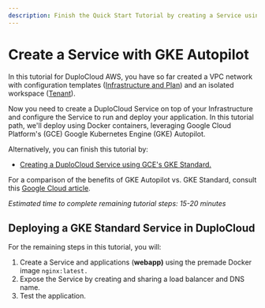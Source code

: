 ```yaml
---
description: Finish the Quick Start Tutorial by creating a Service using GKE Autopilot
---
```


# Create a Service with GKE Autopilot

In this tutorial for DuploCloud AWS, you have so far created a VPC network with configuration templates ([Infrastructure and Plan](../step-1-infrastructure.md)) and an isolated workspace ([Tenant](../step-2-tenant.md)).

Now you need to create a DuploCloud Service on top of your Infrastructure and configure the Service to run and deploy your application. In this tutorial path, we'll deploy using Docker containers, leveraging Google Cloud Platform's (GCE) Google Kubernetes Engine (GKE) Autopilot.

Alternatively, you can finish this tutorial by:

* [Creating a DuploCloud Service using GCE's GKE S](../../use-cases/creating-an-infrastructure-and-plan-for-gcp/creating-gke-standard-service.md)[tandard. ](../../use-cases/creating-an-infrastructure-and-plan-for-gcp/creating-gke-standard-service.md)

For a comparison of the benefits of GKE Autopilot vs. GKE Standard, consult this [Google Cloud article](https://cloud.google.com/kubernetes-engine/docs/resources/autopilot-standard-feature-comparison).

_Estimated time to complete remaining tutorial steps: 15-20 minutes_

## Deploying a GKE Standard Service in DuploCloud

For the remaining steps in this tutorial, you will:&#x20;

1. Create a Service and applications (**webapp)** using the premade Docker image `nginx:latest.`
2. Expose the Service by creating and sharing a load balancer and DNS name.&#x20;
3. Test the application.
